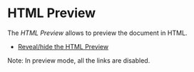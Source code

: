 # HTML Preview

The _HTML Preview_ allows to preview the document in HTML. 

- [Reveal/hide the HTML Preview](#reveal-hide-html-preview)

Note: In preview mode, all the links are disabled.  